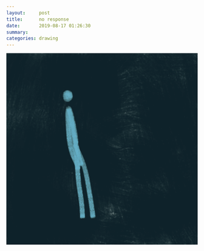 ```yaml
---
layout:     post
title:      no response
date:       2019-08-17 01:26:30
summary:    
categories: drawing
---
```

![no response](/images/diary/no-response.png ".")
